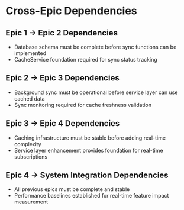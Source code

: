# Cross-Epic Dependencies

## Epic 1 → Epic 2 Dependencies
- Database schema must be complete before sync functions can be implemented
- CacheService foundation required for sync status tracking

## Epic 2 → Epic 3 Dependencies
- Background sync must be operational before service layer can use cached data
- Sync monitoring required for cache freshness validation

## Epic 3 → Epic 4 Dependencies
- Caching infrastructure must be stable before adding real-time complexity
- Service layer enhancement provides foundation for real-time subscriptions

## Epic 4 → System Integration Dependencies
- All previous epics must be complete and stable
- Performance baselines established for real-time feature impact measurement
